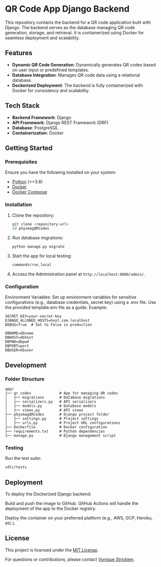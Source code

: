 # QR Code App Django Backend

This repository contains the backend for a QR code application built with Django. The backend serves as the database managing QR code generation, storage, and retrieval. It is containerized using Docker for seamless deployment and scalability.

## Features

- **Dynamic QR Code Generation**: Dynamically generates QR codes based on user input or predefined templates.
- **Database Integration**: Manages QR code data using a relational database.
- **Dockerized Deployment**: The backend is fully containerized with Docker for consistency and scalability.


## Tech Stack

- **Backend Framework**: Django
- **API Framework**: Django REST Framework (DRF)
- **Database**: PostgreSQL
- **Containerization**: Docker

## Getting Started

### Prerequisites

Ensure you have the following installed on your system:

- [Python](https://www.python.org/downloads/) (>=3.8)
- [Docker](https://www.docker.com/)
- [Docker Compose](https://docs.docker.com/compose/install/)

### Installation

1. Clone the repository:
   ```bash
   git clone <repository-url>
   cd physmagQRCodes
   ```

2. Run database migrations:
   ```bash
   python manage.py migrate
   ```

3. Start the app for local testing:
   ```bash
   commands/run_local
   ```

4. Access the Administration panel at `http://localhost:8000/admin/`.

### Configuration
Environment Variables: Set up environment variables for sensitive configurations (e.g., database credentials, secret key) using a .env file. Use the provided template.env file as a guide. Example:
   ```.env
   SECRET_KEY=your-secret-key
   DJANGO_ALLOWED_HOSTS=host.com.localhost
   DEBUG=True  # Set to False in production

   DBNAME=dbname
   DBHOST=dbhost
   DBPWD=dbpwd
   DBPORT=port
   DBUSER=dbuser
   ```

## Development

### Folder Structure

   ```plaintext
   app/
   ├── qr_codes             # App for managing QR codes
   │   ├── migrations       # Database migrations
   │   ├── serializers.py   # API serializers
   │   ├── models.py        # Database models
   │   ├── views.py         # API views
   ├── physmagQRCodes       # Django project folder
   │   ├── settings.py      # Project settings
   │   ├── urls.py          # Project URL configurations
   ├── Dockerfile           # Docker configuration
   ├── requirements.txt     # Python dependencies
   ├── manage.py            # Django management script
   ```

### Testing
Run the test suite:
   ```bash
   sdlc/tests
   ```

## Deployment
To deploy the Dockerized Django backend:

Build and push the image to GitHub. GitHub Actions will handle the deployment of the app to the Docker registry.

Deploy the container on your preferred platform (e.g., AWS, GCP, Heroku, etc.).

## License
This project is licensed under the [MIT License]().

For questions or contributions, please contact [Vonique Stricklen](vstrickl.git@gmail.com).
